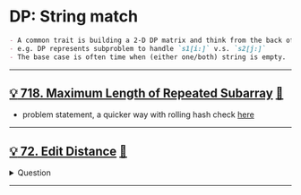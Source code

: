 # DP: String match

```markdown
- A common trait is building a 2-D DP matrix and think from the back of 2 strings.
- e.g. DP represents subproblem to handle `s1[i:]` v.s. `s2[j:]`
- The base case is often time when (either one/both) string is empty.
```

------------------------------------------------------------------------------

## [:bulb: 718. Maximum Length of Repeated Subarray](https://leetcode.com/problems/maximum-length-of-repeated-subarray/) [:dart:](max_len_of_repeated_subarray_dp.h)

- problem statement, a quicker way with rolling hash check [here](../../substr_matching/README.md#💡-718-maximum-length-of-repeated-subarray-🎯)

------------------------------------------------------------------------------

## [:bulb: 72. Edit Distance](https://leetcode.com/problems/edit-distance/) [:dart:](edit_distance.h)

<details><summary markdown="span">Question</summary>

```markdown
Given two strings word1 and word2, return the minimum number of operations
required to convert word1 to word2.

You have the following three operations permitted on a word:

Insert a character
Delete a character
Replace a character

Input: word1 = "horse", word2 = "ros"
Output: 3
Explanation: 
horse -> rorse (replace 'h' with 'r')
rorse -> rose (remove 'r')
rose -> ros (remove 'e')
```

</details>

------------------------------------------------------------------------------

